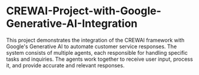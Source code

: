# CREWAI-Project-with-Google-Generative-AI-Integration
This project demonstrates the integration of the CREWAI framework with Google's Generative AI to automate customer service responses. The system consists of multiple agents, each responsible for handling specific tasks and inquiries. The agents work together to receive user input, process it, and provide accurate and relevant responses.
